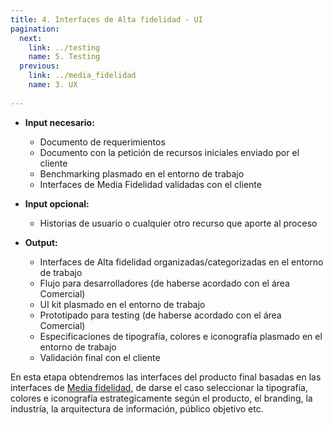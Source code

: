 ```yaml
---
title: 4. Interfaces de Alta fidelidad - UI
pagination:
  next:
    link: ../testing
    name: 5. Testing 
  previous:
    link: ../media_fidelidad
    name: 3. UX
  
---
```

- **Input necesario:**
  - Documento de requerimientos
  - Documento con la petición de recursos iniciales enviado por el cliente
  - Benchmarking plasmado en el entorno de trabajo
  - Interfaces de Media Fidelidad validadas con el cliente

- **Input opcional:**
  - Historias de usuario o cualquier otro recurso que aporte al proceso

- **Output:**
  - Interfaces de Alta fidelidad organizadas/categorizadas en el entorno de trabajo
  - Flujo para desarrolladores (de haberse acordado con el área Comercial)
  - UI kit plasmado en el entorno de trabajo
  - Prototipado para testing (de haberse acordado con el área Comercial)
  - Especificaciones de tipografía, colores e iconografía plasmado en el entorno de trabajo
  - Validación final con el cliente

En esta etapa obtendremos las interfaces del producto final basadas en las interfaces de [Media fidelidad](../media_fidelidad), de darse el caso seleccionar la tipografía, colores e iconografía estrategicamente según el producto, el branding, la industría, la arquitectura de información, público objetivo etc.
